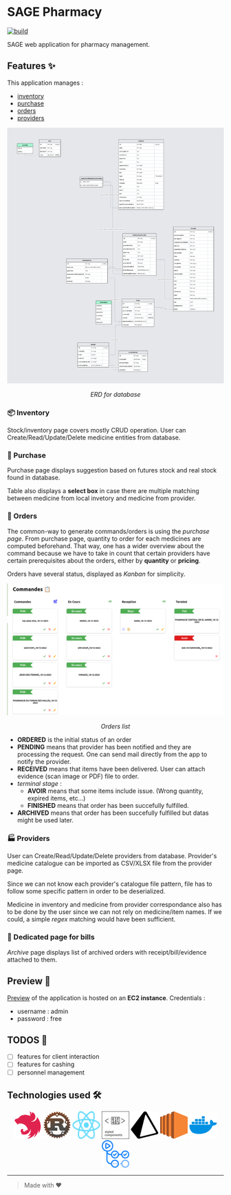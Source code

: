 # SAGE Pharmacy

[![build](https://github.com/acf-patrick/SAGE-pharmacy/actions/workflows/deploy.yaml/badge.svg)](https://github.com/acf-patrick/SAGE-pharmacy/actions/workflows/deploy.yaml)

SAGE web application for pharmacy management.

## Features ✨

This application manages :

<ul>
    <li><a href="#inventory">inventory</a></li>
    <li><a href="#purchase">purchase</a></li>
    <li><a href="#commands">orders</a></li>
    <li><a href="#providers">providers</a></li>
</ul>

<img src="./assets/UML.png" alt="UML" />
<p align="center"><em>ERD for database</em></p>

<h3 id="inventory">📦 Inventory</h3>
Stock/inventory page covers mostly CRUD operation. User can Create/Read/Update/Delete medicine entities from database.

<h3 id="purchase">🛒 Purchase</h3>
Purchase page displays suggestion based on futures stock and real stock found in database.

Table also displays a **select box** in case there are multiple matching between medicine from local invetory and medicine from provider.

<h3 id="commands">📝 Orders</h3>

The common-way to generate commands/orders is using the _purchase page_. From purchase page, quantity to order for each medicines are computed beforehand. That way, one has a wider overview about the command because we have to take in count that certain providers have certain prerequisites about the orders, either by **quantity** or **pricing**.

Orders have several status, displayed as _Kanban_ for simplicity.

<img src="./assets/orders.png" alt="orders" />
<p align="center"><em>Orders list</em></p>

- **ORDERED** is the initial status of an order
- **PENDING** means that provider has been notified and they are processing the request. One can send mail directly from the app to notify the provider.
- **RECEIVED** means that items have been delivered. User can attach evidence (scan image or PDF) file to order.
- _terminal stage_ :
  - **AVOIR** means that some items include issue. (Wrong quantity, expired items, etc...)
  - **FINISHED** means that order has been succefully fulfilled.
- **ARCHIVED** means that order has been succefully fulfilled but datas might be used later.

<h3 id="providers">🏭 Providers</h3>
User can Create/Read/Update/Delete providers from database. Provider's medicine catalogue can be imported as CSV/XLSX file from the provider page.

Since we can not know each provider's catalogue file pattern, file has to follow some specific pattern in order to be deserialized.

Medicine in inventory and medicine from provider correspondance also has to be done by the user since we can not rely on medicine/item names. If we could, a simple _regex_ matching would have been sufficient.

<h3 id="providers">🧾 Dedicated page for bills</h3>

_Archive_ page displays list of archived orders with receipt/bill/evidence attached to them.

## Preview 🚧

[Preview](http://3.19.232.21/) of the application is hosted on an **EC2 instance**. Credentials :

- username : admin
- password : free

## TODOS 📝

- [ ] features for client interaction
- [ ] features for cashing
- [ ] personnel management

## Technologies used 🛠️

<div align="center">
    <a href="https://nestjs.com/">
    <img width="64" height="64" src="./assets/nestjs.svg" alt="nestjs-icon" /></a>
    <a href="https://www.rust-lang.org/">
    <img width="64" height="64" src="./assets/rust.png" alt="rust-icon" /></a>
    <a href="https://react.dev/">
    <img width="64" height="64" src="./assets/react.svg" alt="react-icon" /></a>
    <a href="https://styled-components.com/">
    <img width="64" height="64" src="./assets/styled-components.svg" alt="styled-components-icon" /></a>
    <a href="https://www.prisma.io/">
    <img width="64" height="64" src="./assets/prisma.svg" alt="prisma-icon" /></a>
    <a href="https://aws.amazon.com/fr/ec2/">
    <img width="64" height="64" src="./assets/aws-ec2.svg" alt="aws-ec2-icon" /></a>
    <a href="https://www.docker.com/">
    <img width="64" height="64" src="./assets/docker.svg" alt="docker-icon" /></a>
    <a href="https://github.com/features/actions">
    <img width="64" height="64" src="./assets/gh-workflow.png" alt="github-action-icon" /></a>
</div>

<hr />

> Made with ❤️
